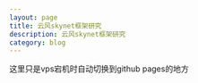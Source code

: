 ```yaml
---
layout: page
title: 云风skynet框架研究
description: 云风skynet框架研究
category: blog
---
```



这里只是vps宕机时自动切换到github pages的地方
